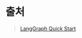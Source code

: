 


# 출처 

> [LangGraph Quick Start](https://langchain-ai.github.io/langgraph/tutorials/introduction/#part-1-build-a-basic-chatbot)